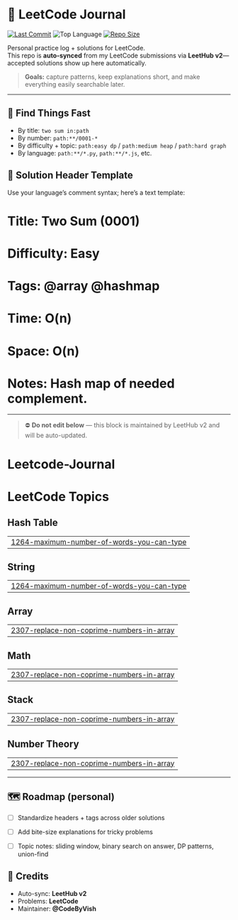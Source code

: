# 🧠 LeetCode Journal

[![Last Commit](https://img.shields.io/github/last-commit/CodeByVish/Leetcode-Journal?style=flat-square)](./)
![Top Language](https://img.shields.io/github/languages/top/CodeByVish/Leetcode-Journal?style=flat-square)
[![Repo Size](https://img.shields.io/github/repo-size/CodeByVish/Leetcode-Journal?style=flat-square)](./)

Personal practice log + solutions for LeetCode.  
This repo is **auto-synced** from my LeetCode submissions via **LeetHub v2**—accepted solutions show up here automatically.

> **Goals:** capture patterns, keep explanations short, and make everything easily searchable later.

---

## 🔎 Find Things Fast

- By title: `two sum in:path`
- By number: `path:**/0001-*`
- By difficulty + topic: `path:easy dp` / `path:medium heap` / `path:hard graph`
- By language: `path:**/*.py`, `path:**/*.js`, etc.

## 🧩 Solution Header Template

Use your language’s comment syntax; here’s a text template:

# Title: Two Sum (0001)
# Difficulty: Easy
# Tags: @array @hashmap
# Time: O(n)
# Space: O(n)
# Notes: Hash map of needed complement.


---

> ⛔ **Do not edit below** — this block is maintained by LeetHub v2 and will be auto-updated.

# Leetcode-Journal
<!---LeetCode Topics Start-->
# LeetCode Topics
## Hash Table
|  |
| ------- |
| [1264-maximum-number-of-words-you-can-type](https://github.com/CodeByVish/Leetcode-Journal/tree/master/1264-maximum-number-of-words-you-can-type) |
## String
|  |
| ------- |
| [1264-maximum-number-of-words-you-can-type](https://github.com/CodeByVish/Leetcode-Journal/tree/master/1264-maximum-number-of-words-you-can-type) |
## Array
|  |
| ------- |
| [2307-replace-non-coprime-numbers-in-array](https://github.com/CodeByVish/Leetcode-Journal/tree/master/2307-replace-non-coprime-numbers-in-array) |
## Math
|  |
| ------- |
| [2307-replace-non-coprime-numbers-in-array](https://github.com/CodeByVish/Leetcode-Journal/tree/master/2307-replace-non-coprime-numbers-in-array) |
## Stack
|  |
| ------- |
| [2307-replace-non-coprime-numbers-in-array](https://github.com/CodeByVish/Leetcode-Journal/tree/master/2307-replace-non-coprime-numbers-in-array) |
## Number Theory
|  |
| ------- |
| [2307-replace-non-coprime-numbers-in-array](https://github.com/CodeByVish/Leetcode-Journal/tree/master/2307-replace-non-coprime-numbers-in-array) |
<!---LeetCode Topics End-->

---

## 🗺️ Roadmap (personal)

- [ ] Standardize headers + tags across older solutions
- [ ] Add bite-size explanations for tricky problems
- [ ] Topic notes: sliding window, binary search on answer, DP patterns, union-find


## 🙌 Credits

- Auto-sync: **LeetHub v2**
- Problems: **LeetCode**
- Maintainer: **@CodeByVish**

